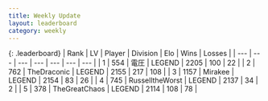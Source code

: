 ```yaml
---
title: Weekly Update
layout: leaderboard
category: weekly
---
```


{: .leaderboard}
| Rank | LV | Player | Division | Elo | Wins | Losses |
| --- | --- | --- | --- | --- | --- | --- |
| <span data-change="0">1</span> | 554 | <span title="ID: 407707">電圧</span> | LEGEND | <span data-change="-8">2205</span> | <span data-change="1">100</span> | <span data-change="1">22</span> |
| <span data-change="0">2</span> | 762 | <span title="ID: 544310">TheDraconic</span> | LEGEND | <span data-change="69">2155</span> | <span data-change="97">217</span> | <span data-change="40">108</span> |
| <span data-change="2">3</span> | 1157 | <span title="ID: 416373">Mirakee</span> | LEGEND | <span data-change="104">2154</span> | <span data-change="37">83</span> | <span data-change="9">26</span> |
| <span data-change="44">4</span> | 745 | <span title="ID: 388751">RusselltheWorst</span> | LEGEND | <span data-change="158">2137</span> | <span data-change="26">34</span> | <span data-change="1">2</span> |
| <span data-change="2">5</span> | 378 | <span title="ID: 154728">TheGreatChaos</span> | LEGEND | <span data-change="71">2114</span> | <span data-change="38">108</span> | <span data-change="16">78</span> |